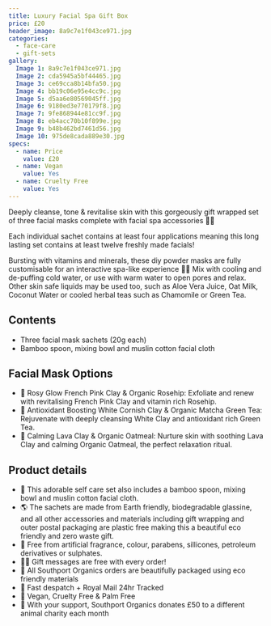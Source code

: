 ```yaml
---
title: Luxury Facial Spa Gift Box
price: £20
header_image: 8a9c7e1f043ce971.jpg
categories:
  - face-care
  - gift-sets
gallery:
  Image 1: 8a9c7e1f043ce971.jpg
  Image 2: cda5945a5bf44465.jpg
  Image 3: ce69cca8b14bfa50.jpg
  Image 4: bb19c06e95e4cc9c.jpg
  Image 5: d5aa6e80569045ff.jpg
  Image 6: 9180ed3e770179f8.jpg
  Image 7: 9fe868944e81cc9f.jpg
  Image 8: eb4acc70b10f899e.jpg
  Image 9: b48b462bd7461d56.jpg
  Image 10: 975de8cada889e30.jpg
specs:
  - name: Price
    value: £20
  - name: Vegan
    value: Yes
  - name: Cruelty Free
    value: Yes
---
```


Deeply cleanse, tone & revitalise skin with this gorgeously gift wrapped set of three facial masks complete with facial spa accessories 🧖‍♀️

Each individual sachet contains at least four applications meaning this long lasting set contains at least twelve freshly made facials!

Bursting with vitamins and minerals, these diy powder masks are fully customisable for an interactive spa-like experience 🧖‍♀️ Mix with cooling and de-puffing cold water, or use with warm water to open pores and relax. Other skin safe liquids may be used too, such as Aloe Vera Juice, Oat Milk, Coconut Water or cooled herbal teas such as Chamomile or Green Tea.

## Contents

- Three facial mask sachets (20g each)
- Bamboo spoon, mixing bowl and muslin cotton facial cloth

## Facial Mask Options

- 🌺 Rosy Glow French Pink Clay & Organic Rosehip: Exfoliate and renew with revitalising French Pink Clay and vitamin rich Rosehip.
- 🌿 Antioxidant Boosting White Cornish Clay & Organic Matcha Green Tea: Rejuvenate with deeply cleansing White Clay and antioxidant rich Green Tea.
- 🌋 Calming Lava Clay & Organic Oatmeal: Nurture skin with soothing Lava Clay and calming Organic Oatmeal, the perfect relaxation ritual.

## Product details

- 🥣 This adorable self care set also includes a bamboo spoon, mixing bowl and muslin cotton facial cloth.
- 🌎 The sachets are made from Earth friendly, biodegradable glassine, and all other accessories and materials including gift wrapping and outer postal packaging are plastic free making this a beautiful eco friendly and zero waste gift.
- 🍊 Free from artificial fragrance, colour, parabens, sillicones, petroleum derivatives or sulphates.
- ✍🏼 Gift messages are free with every order!
- 🌿 All Southport Organics orders are beautifully packaged using eco friendly materials
- 📮 Fast despatch + Royal Mail 24hr Tracked
- 🐰 Vegan, Cruelty Free & Palm Free
- 🐾 With your support, Southport Organics donates £50 to a different animal charity each month
